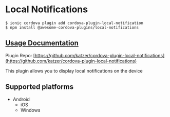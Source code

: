# Local Notifications

```text
$ ionic cordova plugin add cordova-plugin-local-notification
$ npm install @awesome-cordova-plugins/local-notifications
```

## [Usage Documentation](https://danielsogl.gitbook.io/awesome-cordova-plugins/plugins/local-notifications/)

Plugin Repo: [https://github.com/katzer/cordova-plugin-local-notifications](https://github.com/katzer/cordova-plugin-local-notifications)

This plugin allows you to display local notifications on the device

## Supported platforms

* Android
  * iOS
  * Windows


